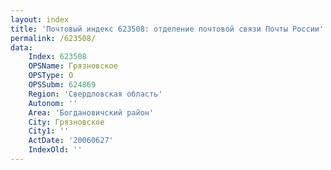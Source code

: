 ```yaml
---
layout: index
title: 'Почтовый индекс 623508: отделение почтовой связи Почты России'
permalink: /623508/
data:
    Index: 623508
    OPSName: Грязновское
    OPSType: О
    OPSSubm: 624869
    Region: 'Свердловская область'
    Autonom: ''
    Area: 'Богдановичский район'
    City: Грязновское
    City1: ''
    ActDate: '20060627'
    IndexOld: ''
---
```

